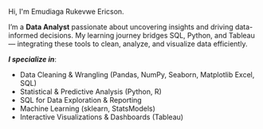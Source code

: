 Hi, I'm Emudiaga Rukevwe Ericson.

I’m a **Data Analyst** passionate about uncovering insights and driving data-informed decisions. My learning journey bridges SQL, Python, and Tableau — integrating these tools to clean, analyze, and visualize data efficiently.

**_I specialize in_**:
- Data Cleaning & Wrangling (Pandas, NumPy, Seaborn, Matplotlib Excel, SQL)
- Statistical & Predictive Analysis (Python, R)
- SQL for Data Exploration & Reporting
- Machine Learning (sklearn, StatsModels)
- Interactive Visualizations & Dashboards (Tableau)

<!---
emudiagaeric/emudiagaeric is a ✨ special ✨ repository because its `README.md` (this file) appears on your GitHub profile.
You can click the Preview link to take a look at your changes.
--->
